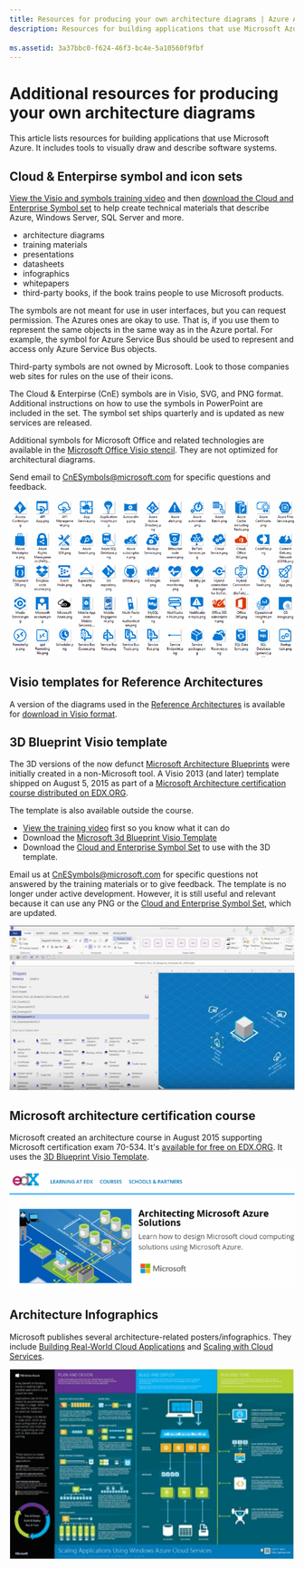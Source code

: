 ```yaml
---
title: Resources for producing your own architecture diagrams | Azure Architecture Center
description: Resources for building applications that use Microsoft Azure

ms.assetid: 3a37bbc0-f624-46f3-bc4e-5a10560f9fbf
---
```


# Additional resources for producing your own architecture diagrams

This article lists resources for building applications that use Microsoft Azure. It includes tools to visually draw and describe software systems.

## Cloud & Enterpirse symbol and icon sets

[View the Visio and symbols training video](http://aka.ms/CnESymbolsVideo) and then [download the Cloud and Enterprise Symbol set](http://aka.ms/CnESymbols) to help create technical materials that describe Azure, Windows Server, SQL Server and more. 

- architecture diagrams 
- training materials 
- presentations 
- datasheets 
- infographics 
- whitepapers 
- third-party books, if the book trains people to use Microsoft products.

The symbols are not meant for use in user interfaces, but you can request permission.  The Azures ones are okay to use. That is, if you use them to represent the same objects in the same way as in the Azure portal.  For example, the symbol for Azure Service Bus should be used to represent and access only Azure Service Bus objects. 

Third-party symbols are not owned by Microsoft. Look to those companies web sites for rules on the use of their icons.

The Cloud & Enterpirse (CnE) symbols are in Visio, SVG, and PNG format. Additional instructions on how to use the symbols in PowerPoint are included in the set. The symbol set ships quarterly and is updated as new services are released.

Additional symbols for Microsoft Office and related technologies are available in the [Microsoft Office Visio stencil](http://www.microsoft.com/en-us/download/details.aspx?id=35772). They are not optimized for architectural diagrams.   

Send email to [CnESymbols@microsoft.com](mailto:CnESymbols@microsoft.com) for specific questions and feedback.

![Cloud and Enterprise Symbol/Icon set](./_images/CnESymbols.png)

## Visio templates for Reference Architectures

A version of the diagrams used in the [Reference Architectures](../reference-architectures/index.md) is available for [download in Visio format](https://aka.ms/arch-diagrams).

## 3D Blueprint Visio template

The 3D versions of the now defunct [Microsoft Architecture Blueprints](http://aka.ms/azblueprints) were initially created in a non-Microsoft tool. A Visio 2013 (and later) template shipped on August 5, 2015 as part of a [Microsoft Architecture certification course distributed on EDX.ORG](#microsoft-architecture-certification-course).

The template is also available outside the course.

* [View the training video](http://aka.ms/3dBlueprintTemplateVideo) first so you know what it can do   
* Download the [Microsoft 3d Blueprint Visio Template](http://aka.ms/3DBlueprintTemplate)
* Download the [Cloud and Enterprise Symbol Set](https://www.microsoft.com/en-us/download/details.aspx?id=41937) to use with the 3D template. 

Email us at [CnESymbols@microsoft.com](mailto:CnESymbols@microsoft.com) for specific questions not answered by the training materials or to give feedback. The template is no longer under active development. However, it is still useful and relevant because it can use any PNG or the [Cloud and Enterprise Symbol Set](http://aka.ms/CnESymbols), which are updated.  

![Microsoft 3D Blueprint Visio Template](./_images/3DBlueprintVisioTemplate.jpg)

## Microsoft architecture certification course

Microsoft created an architecture course in August 2015 supporting Microsoft certification exam 70-534. It's [available for free on EDX.ORG](https://www.edx.org/course/architecting-microsoft-azure-solutions-microsoft-dev205x).  It uses the [3D Blueprint Visio Template](#3d-blueprint-visio-template).

![Microsoft Architecture certification course](./_images/EDXCourse.png)

## Architecture Infographics

Microsoft publishes several architecture-related posters/infographics. They include [Building Real-World Cloud Applications](https://azure.microsoft.com/documentation/infographics/building-real-world-cloud-apps/) and [Scaling with Cloud Services](https://azure.microsoft.com/documentation/infographics/cloud-services/).

![Azure Architecture Infographics](./_images/AzureArchInfographicThumb.jpg)